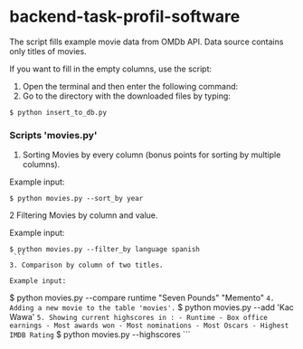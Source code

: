 # backend-task-profil-software

The script fills example movie data from OMDb API. Data source contains only titles of movies.

If you want to fill in the empty columns, use the script:
 1. Open the terminal and then enter the following command:
 2. Go to the directory with the downloaded files by typing:
```
$ python insert_to_db.py
```

### Scripts 'movies.py'

1. Sorting Movies by every column (bonus points for sorting by multiple columns).
  
  Example input:
  ```
  $ python movies.py --sort_by year
  ```
 2 Filtering Movies by column and value.
 
  Example input:
   ```
  $ python movies.py --filter_by language spanish
    ```
 3. Comparison by column of two titles.
 
  Example input:
   ```
  $ python movies.py --compare  runtime "Seven Pounds" "Memento"
    ```
 4. Adding a new movie to the table 'movies'.
    ```
  $ python movies.py --add 'Kac Wawa'
    ```
 5. Showing current highscores in :
            - Runtime
            - Box office earnings
            - Most awards won
            - Most nominations
            - Most Oscars
            - Highest IMDB Rating
    ```
  $ python movies.py --highscores
    ```
